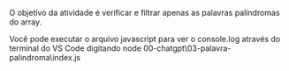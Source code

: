 O objetivo da atividade é verificar e filtrar apenas as palavras palíndromas do array.

Você pode executar o arquivo javascript para ver o console.log através do terminal do VS Code digitando node 00-chatgpt\03-palavra-palindroma\index.js